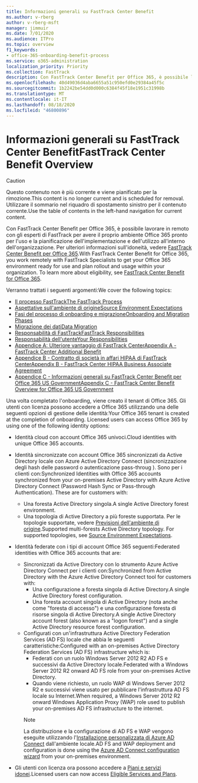```yaml
---
title: Informazioni generali su FastTrack Center Benefit
ms.author: v-rberg
author: v-rberg-msft
manager: jimmuir
ms.date: 7/01/2020
ms.audience: ITPro
ms.topic: overview
f1_keywords:
- office-365-onboarding-benefit-process
ms.service: o365-administration
localization_priority: Priority
ms.collection: FastTrack
description: Con FastTrack Center Benefit per Office 365, è possibile lavorare in remoto con gli esperti di FastTrack per avere il proprio ambiente Office 365 pronto per l'uso e la pianificazione dell'implementazione e dell'utilizzo all'interno dell'organizzazione. Per ulteriori informazioni sull'idoneità, vedere FastTrack Center Benefit per Office 365.
ms.openlocfilehash: 40d49036d4aba6655a51c950efd0e29384a45f5c
ms.sourcegitcommit: 1b2242be54dd0d000c6384f45f18e1951c31998b
ms.translationtype: MT
ms.contentlocale: it-IT
ms.lasthandoff: 08/18/2020
ms.locfileid: "46800896"
---
```

# <a name="fasttrack-center-benefit-overview"></a><span data-ttu-id="540c1-104">Informazioni generali su FastTrack Center Benefit</span><span class="sxs-lookup"><span data-stu-id="540c1-104">FastTrack Center Benefit Overview</span></span>

> [!CAUTION]
> <span data-ttu-id="540c1-105">Questo contenuto non è più corrente e viene pianificato per la rimozione.</span><span class="sxs-lookup"><span data-stu-id="540c1-105">This content is no longer current and is scheduled for removal.</span></span> <span data-ttu-id="540c1-106">Utilizzare il sommario nel riquadro di spostamento sinistro per il contenuto corrente.</span><span class="sxs-lookup"><span data-stu-id="540c1-106">Use the table of contents in the left-hand navigation for current content.</span></span>

<span data-ttu-id="540c1-p103">Con FastTrack Center Benefit per Office 365, è possibile lavorare in remoto con gli esperti di FastTrack per avere il proprio ambiente Office 365 pronto per l'uso e la pianificazione dell'implementazione e dell'utilizzo all'interno dell'organizzazione. Per ulteriori informazioni sull'idoneità, vedere [FastTrack Center Benefit per Office 365](O365-fasttrack-benefit-for-office-365.md).</span><span class="sxs-lookup"><span data-stu-id="540c1-p103">With FastTrack Center Benefit for Office 365, you work remotely with FastTrack Specialists to get your Office 365 environment ready for use and plan rollout and usage within your organization. To learn more about eligibility, see [FastTrack Center Benefit for Office 365](O365-fasttrack-benefit-for-office-365.md).</span></span>
  
<span data-ttu-id="540c1-109">Verranno trattati i seguenti argomenti:</span><span class="sxs-lookup"><span data-stu-id="540c1-109">We cover the following topics:</span></span>
- [<span data-ttu-id="540c1-110">Il processo FastTrack</span><span class="sxs-lookup"><span data-stu-id="540c1-110">The FastTrack Process</span></span>](O365-fasttrack-process.md) 
- [<span data-ttu-id="540c1-111">Aspettative sull'ambiente di origine</span><span class="sxs-lookup"><span data-stu-id="540c1-111">Source Environment Expectations</span></span>](O365-source-environment-expectations.md)
- [<span data-ttu-id="540c1-112">Fasi del processo di onboarding e migrazione</span><span class="sxs-lookup"><span data-stu-id="540c1-112">Onboarding and Migration Phases</span></span>](O365-onboarding-and-migration.md)
- [<span data-ttu-id="540c1-113">Migrazione dei dati</span><span class="sxs-lookup"><span data-stu-id="540c1-113">Data Migration</span></span>](O365-data-migration.md)
- [<span data-ttu-id="540c1-114">Responsabilità di FastTrack</span><span class="sxs-lookup"><span data-stu-id="540c1-114">FastTrack Responsibilities</span></span>](O365-fasttrack-responsibilities.md)
- [<span data-ttu-id="540c1-115">Responsabilità dell'utente</span><span class="sxs-lookup"><span data-stu-id="540c1-115">Your Responsibilities</span></span>](O365-your-responsibilities.md) 
- [<span data-ttu-id="540c1-116">Appendice A: Ulteriore vantaggio di FastTrack Center</span><span class="sxs-lookup"><span data-stu-id="540c1-116">Appendix A - FastTrack Center Additional Benefit</span></span>](O365-fasttrack-additional-benefits.md)
- [<span data-ttu-id="540c1-117">Appendice B - Contratto di società in affari HIPAA di FastTrack Center</span><span class="sxs-lookup"><span data-stu-id="540c1-117">Appendix B - FastTrack Center HIPAA Business Associate Agreement</span></span>](O365-hipaa-business-associate-agreement.md)
- [<span data-ttu-id="540c1-118">Appendice C - Informazioni generali su FastTrack Center Benefit per Office 365 US Government</span><span class="sxs-lookup"><span data-stu-id="540c1-118">Appendix C - FastTrack Center Benefit Overview for Office 365 US Government</span></span>](US-Gov-appendix-overview.md)
    
<span data-ttu-id="540c1-p104">Una volta completato l'onboarding, viene creato il tenant di Office 365. Gli utenti con licenza possono accedere a Office 365 utilizzando una delle seguenti opzioni di gestione delle identità:</span><span class="sxs-lookup"><span data-stu-id="540c1-p104">Your Office 365 tenant is created at the completion of onboarding. Licensed users can access Office 365 by using one of the following identity options:</span></span>
- <span data-ttu-id="540c1-121">Identità cloud con account Office 365 univoci.</span><span class="sxs-lookup"><span data-stu-id="540c1-121">Cloud identities with unique Office 365 accounts.</span></span>
- <span data-ttu-id="540c1-p105">Identità sincronizzate con account Office 365 sincronizzati da Active Directory locale con Azure Active Directory Connect (sincronizzazione degli hash delle password o autenticazione pass-throug ). Sono per i clienti con:</span><span class="sxs-lookup"><span data-stu-id="540c1-p105">Synchronized Identities with Office 365 accounts synchronized from your on-premises Active Directory with Azure Active Directory Connect (Password Hash Sync or Pass-through Authentication). These are for customers with:</span></span>
  - <span data-ttu-id="540c1-124">Una foresta Active Directory singola.</span><span class="sxs-lookup"><span data-stu-id="540c1-124">A single Active Directory forest environment.</span></span>
  - <span data-ttu-id="540c1-p106">Una topologia di Active Directory a più foreste supportata. Per le topologie supportate, vedere [Previsioni dell'ambiente di origine](O365-source-environment-expectations.md).</span><span class="sxs-lookup"><span data-stu-id="540c1-p106">Supported multi-forests Active Directory topology. For supported topologies, see [Source Environment Expectations](O365-source-environment-expectations.md).</span></span>
- <span data-ttu-id="540c1-127">Identità federate con i tipi di account Office 365 seguenti:</span><span class="sxs-lookup"><span data-stu-id="540c1-127">Federated identities with Office 365 accounts that are:</span></span>
  - <span data-ttu-id="540c1-128">Sincronizzati da Active Directory con lo strumento Azure Active Directory Connect per i clienti con:</span><span class="sxs-lookup"><span data-stu-id="540c1-128">Synchronized from Active Directory with the Azure Active Directory Connect tool for customers with:</span></span>
      - <span data-ttu-id="540c1-129">Una configurazione a foresta singola di Active Directory.</span><span class="sxs-lookup"><span data-stu-id="540c1-129">A single Active Directory forest configuration.</span></span>
      - <span data-ttu-id="540c1-130">Una foresta account singola di Active Directory (nota anche come "foresta di accesso") e una configurazione foresta di risorse singola di Active Directory.</span><span class="sxs-lookup"><span data-stu-id="540c1-130">A single Active Directory account forest (also known as a "logon forest") and a single Active Directory resource forest configuration.</span></span>
  - <span data-ttu-id="540c1-131">Configurati con un'infrastruttura Active Directory Federation Services (AD FS) locale che abbia le seguenti caratteristiche:</span><span class="sxs-lookup"><span data-stu-id="540c1-131">Configured with an on-premises Active Directory Federation Services (AD FS) infrastructure which is:</span></span>
      - <span data-ttu-id="540c1-132">Federati con un ruolo Windows Server 2012 R2 AD FS e successivi da Active Directory locale.</span><span class="sxs-lookup"><span data-stu-id="540c1-132">Federated with a Windows Server 2012 R2 onward AD FS role from your on-premises Active Directory.</span></span>
      - <span data-ttu-id="540c1-133">Quando viene richiesto, un ruolo WAP di Windows Server 2012 R2 e successivi viene usato per pubblicare l'infrastruttura AD FS locale su Internet.</span><span class="sxs-lookup"><span data-stu-id="540c1-133">When required, a Windows Server 2012 R2 onward Windows Application Proxy (WAP) role used to publish your on-premises AD FS infrastructure to the internet.</span></span>
    > [!NOTE]
    > <span data-ttu-id="540c1-134">La distribuzione e la configurazione di AD FS e WAP vengono eseguite utilizzando l'[Installazione personalizzata di Azure AD Connect](https://go.microsoft.com/fwlink/?linkid=844794) dall'ambiente locale.</span><span class="sxs-lookup"><span data-stu-id="540c1-134">AD FS and WAP deployment and configuration is done using the [Azure AD Connect configuration wizard](https://go.microsoft.com/fwlink/?linkid=844794) from your on-premises environment.</span></span> 
  
- <span data-ttu-id="540c1-135">Gli utenti con licenza ora possono accedere a [Piani e servizi idonei](M365-eligible-services-and-plans.md).</span><span class="sxs-lookup"><span data-stu-id="540c1-135">Licensed users can now access [Eligible Services and Plans](M365-eligible-services-and-plans.md).</span></span>

